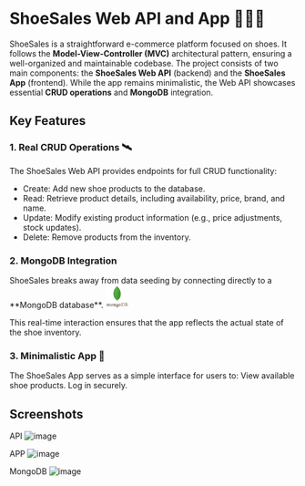 # ShoeSales Web API and App 👢👢👢
ShoeSales is a straightforward e-commerce platform focused on shoes. It follows the **Model-View-Controller (MVC)** architectural pattern, ensuring a well-organized and maintainable codebase. The project consists of two main components: the **ShoeSales Web API** (backend) and the **ShoeSales App** (frontend). While the app remains minimalistic, the Web API showcases essential **CRUD operations** and **MongoDB** integration.

## Key Features
### 1. Real CRUD Operations 🛰️
The ShoeSales Web API provides endpoints for full CRUD functionality:
- Create: Add new shoe products to the database.
- Read: Retrieve product details, including availability, price, brand, and name.
- Update: Modify existing product information (e.g., price adjustments, stock updates).
- Delete: Remove products from the inventory.
  
### 2. MongoDB Integration <!-- MongoDB -->
<p float="center">
 ShoeSales breaks away from data seeding by connecting directly to a **MongoDB database**. <img src="https://raw.githubusercontent.com/devicons/devicon/master/icons/mongodb/mongodb-original-wordmark.svg" alt="mongodb" width="40" height="40"/>
</p>
This real-time interaction ensures that the app reflects the actual state of the shoe inventory.

### 3. Minimalistic App 👾
The ShoeSales App serves as a simple interface for users to:
View available shoe products.
Log in securely.

## Screenshots
API
![image](https://github.com/Nanisong/ShoeSales/assets/124329841/786d65e6-f9b0-4c8a-81a3-f23dfa338af5) 

APP
![image](https://github.com/Nanisong/ShoeSales/assets/124329841/8a3c105c-7e14-4f5f-a193-f31f9862f989)

MongoDB
![image](https://github.com/Nanisong/ShoeSales/assets/124329841/4f3af268-1c55-4f5b-a3cf-9ff19435ea94)



